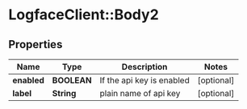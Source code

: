 # LogfaceClient::Body2

## Properties
Name | Type | Description | Notes
------------ | ------------- | ------------- | -------------
**enabled** | **BOOLEAN** | If the api key is enabled | [optional] 
**label** | **String** | plain name of api key | [optional] 


